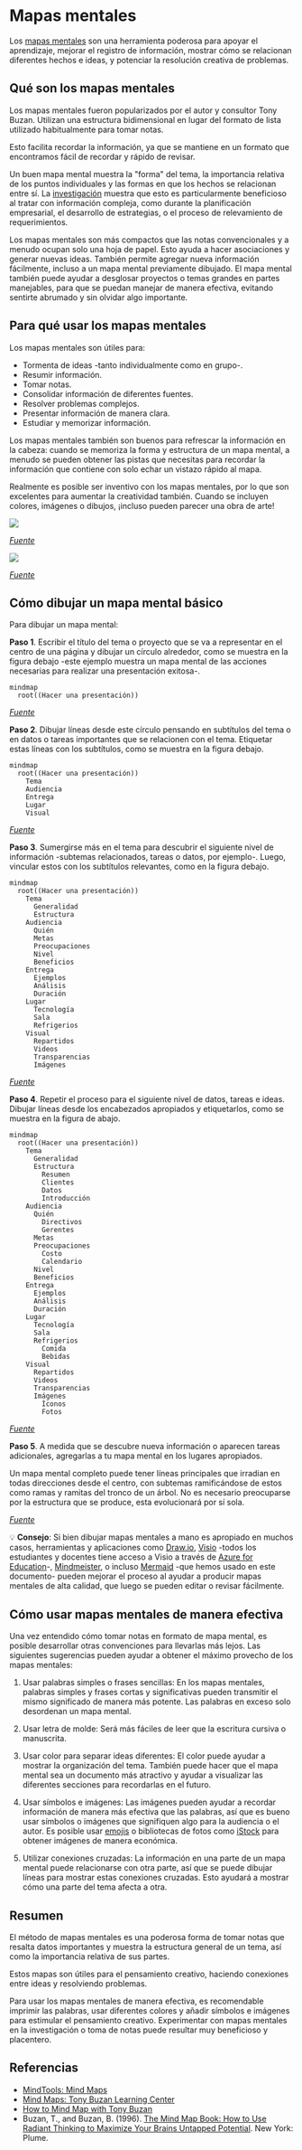 # Mapas mentales

Los [mapas mentales](https://en.wikipedia.org/wiki/Mind_map) son una herramienta
poderosa para apoyar el aprendizaje, mejorar el registro de información, mostrar
cómo se relacionan diferentes hechos e ideas, y potenciar la resolución creativa
de problemas.

## Qué son los mapas mentales

Los mapas mentales fueron popularizados por el autor y consultor Tony Buzan.
Utilizan una estructura bidimensional en lugar del formato de lista utilizado
habitualmente para tomar notas.

Esto facilita recordar la información, ya que se mantiene en un formato que
encontramos fácil de recordar y rápido de revisar.

Un buen mapa mental muestra la "forma" del tema, la importancia relativa de los
puntos individuales y las formas en que los hechos se relacionan entre sí. La
[investigación](https://www.sciencedirect.com/science/article/abs/pii/S1472811713000426)
muestra que esto es particularmente beneficioso al tratar con información
compleja, como durante la planificación empresarial, el desarrollo de
estrategias, o el proceso de relevamiento de requerimientos.

Los mapas mentales son más compactos que las notas convencionales y a menudo
ocupan solo una hoja de papel. Esto ayuda a hacer asociaciones y generar nuevas
ideas. También permite agregar nueva información fácilmente, incluso a un mapa
mental previamente dibujado. El mapa mental también puede ayudar a desglosar
proyectos o temas grandes en partes manejables, para que se puedan manejar de
manera efectiva, evitando sentirte abrumado y sin olvidar algo importante.

## Para qué usar los mapas mentales

Los mapas mentales son útiles para:

- Tormenta de ideas -tanto individualmente como en grupo-.
- Resumir información.
- Tomar notas.
- Consolidar información de diferentes fuentes.
- Resolver problemas complejos.
- Presentar información de manera clara.
- Estudiar y memorizar información.

Los mapas mentales también son buenos para refrescar la información en la cabeza:
cuando se memoriza la forma y estructura de un mapa mental, a menudo se pueden
obtener las pistas que necesitas para recordar la información que contiene con
solo echar un vistazo rápido al mapa.

Realmente es posible ser inventivo con los mapas mentales, por lo que son
excelentes para aumentar la creatividad también. Cuando se incluyen colores,
imágenes o dibujos, ¡incluso pueden parecer una obra de arte!

![](https://www.tonybuzan.edu.sg/wp-content/uploads/2017/10/mm_week.jpg)

_[Fuente](https://www.tonybuzan.edu.sg/about/mind-maps/)_

![](https://www.tonybuzan.edu.sg/wp-content/uploads/2017/10/mm_laws.jpg)

_[Fuente](https://www.tonybuzan.edu.sg/about/mind-maps/)_

## Cómo dibujar un mapa mental básico

Para dibujar un mapa mental:

**Paso 1**. Escribir el título del tema o proyecto que se va a representar en el
centro de una página y dibujar un círculo alrededor, como se muestra en la
figura debajo -este ejemplo muestra un mapa mental de las acciones necesarias
para realizar una presentación exitosa-.

```mermaid
mindmap
  root((Hacer una presentación))
```

_[Fuente](https://www.mindtools.com/ahlezc4/mind-maps)_

**Paso 2**. Dibujar líneas desde este círculo pensando en subtítulos del tema o
en datos o tareas importantes que se relacionen con el tema. Etiquetar estas
líneas con los subtítulos, como se muestra en la figura debajo.

```mermaid
mindmap
  root((Hacer una presentación))
    Tema
    Audiencia
    Entrega
    Lugar
    Visual
```

_[Fuente](https://www.mindtools.com/ahlezc4/mind-maps)_

**Paso 3**. Sumergirse más en el tema para descubrir el siguiente nivel de
información -subtemas relacionados, tareas o datos, por ejemplo-. Luego,
vincular estos con los subtítulos relevantes, como en la figura debajo.

```mermaid
mindmap
  root((Hacer una presentación))
    Tema
      Generalidad
      Estructura
    Audiencia
      Quién
      Metas
      Preocupaciones
      Nivel
      Beneficios
    Entrega
      Ejemplos
      Análisis
      Duración
    Lugar
      Tecnología
      Sala
      Refrigerios
    Visual
      Repartidos
      Videos
      Transparencias
      Imágenes
```

_[Fuente](https://www.mindtools.com/ahlezc4/mind-maps)_

**Paso 4**. Repetir el proceso para el siguiente nivel de datos, tareas e ideas.
Dibujar líneas desde los encabezados apropiados y etiquetarlos, como se muestra
en la figura de abajo.

```mermaid
mindmap
  root((Hacer una presentación))
    Tema
      Generalidad
      Estructura
        Resumen
        Clientes
        Datos
        Introducción
    Audiencia
      Quién
        Directivos
        Gerentes
      Metas
      Preocupaciones
        Costo
        Calendario
      Nivel
      Beneficios
    Entrega
      Ejemplos
      Análisis
      Duración
    Lugar
      Tecnología
      Sala
      Refrigerios
        Comida
        Bebidas
    Visual
      Repartidos
      Videos
      Transparencias
      Imágenes
        Íconos
        Fotos
```

_[Fuente](https://www.mindtools.com/ahlezc4/mind-maps)_

**Paso 5**. A medida que se descubre nueva información o aparecen tareas
adicionales, agregarlas a tu mapa mental en los lugares apropiados.

Un mapa mental completo puede tener líneas principales que irradian en todas
direcciones desde el centro, con subtemas ramificándose de estos como ramas y
ramitas del tronco de un árbol. No es necesario preocuparse por la estructura
que se produce, esta evolucionará por sí sola.

_[Fuente](https://www.mindtools.com/ahlezc4/mind-maps)_

💡 **Consejo**: Si bien dibujar mapas mentales a mano es apropiado en muchos casos,
herramientas y aplicaciones como [Draw.io](https://drawio-app.com/blog/increase-productivity-with-mind-maps-in-draw-io/),
[Visio](https://support.microsoft.com/en-us/office/five-great-tools-for-making-brainstorming-diagrams-in-visio-92d2505b-8187-4134-b1a9-16e7a20720e8)
-todos los estudiantes y docentes tiene acceso a Visio a través de
[Azure for Education](https://portal.azure.com/#view/Microsoft_Azure_Education/EducationMenuBlade/~/software)-,
[Mindmeister](https://www.mindmeister.com/), o incluso [Mermaid](https://mermaid.js.org/syntax/mindmap.html)
-que hemos usado en este documento- pueden mejorar el proceso al ayudar a
producir mapas mentales de alta calidad, que luego se pueden editar o revisar
fácilmente.

## Cómo usar mapas mentales de manera efectiva

Una vez entendido cómo tomar notas en formato de mapa mental, es posible
desarrollar otras convenciones para llevarlas más lejos. Las siguientes
sugerencias pueden ayudar a obtener el máximo provecho de los mapas mentales:

1. Usar palabras simples o frases sencillas: En los mapas mentales, palabras
   simples y frases cortas y significativas pueden transmitir el mismo significado
   de manera más potente. Las palabras en exceso solo desordenan un mapa mental.

2. Usar letra de molde: Será más fáciles de leer que la escritura cursiva o
   manuscrita.

3. Usar color para separar ideas diferentes: El color puede ayudar a mostrar la
   organización del tema. También puede hacer que el mapa mental sea un documento
   más atractivo y ayudar a visualizar las diferentes secciones para recordarlas
   en el futuro.

4. Usar símbolos e imágenes: Las imágenes pueden ayudar a recordar información
   de manera más efectiva que las palabras, así que es bueno usar símbolos o
   imágenes que signifiquen algo para la audiencia o el autor. Es posible usar
   [emojis](https://unicode.org/emoji/charts/full-emoji-list.html) o bibliotecas
   de fotos como [iStock](https://www.istockphoto.com/es) para obtener imágenes de
   manera económica.

5. Utilizar conexiones cruzadas: La información en una parte de un mapa mental
   puede relacionarse con otra parte, así que se puede dibujar líneas para mostrar
   estas conexiones cruzadas. Esto ayudará a mostrar cómo una parte del tema afecta
   a otra.

## Resumen

El método de mapas mentales es una poderosa forma de tomar notas que resalta
datos importantes y muestra la estructura general de un tema, así como la
importancia relativa de sus partes.

Estos mapas son útiles para el pensamiento creativo, haciendo conexiones entre
ideas y resolviendo problemas.

Para usar los mapas mentales de manera efectiva, es recomendable imprimir las
palabras, usar diferentes colores y añadir símbolos e imágenes para estimular el
pensamiento creativo. Experimentar con mapas mentales en la investigación o toma
de notas puede resultar muy beneficioso y placentero.

## Referencias

- [MindTools: Mind Maps](https://www.mindtools.com/ahlezc4/mind-maps)
- [Mind Maps: Tony Buzan Learning Center](https://www.tonybuzan.edu.sg/about/mind-maps/)
- [How to Mind Map with Tony Buzan](https://www.youtube.com/watch?v=u5Y4pIsXTV0)
- Buzan, T., and Buzan, B. (1996). [The Mind Map Book: How to Use Radiant
Thinking to Maximize Your Brains Untapped Potential](https://www.amazon.com/Mind-Map-Book-Thinking-Potential/dp/0452273226).
New York: Plume.
